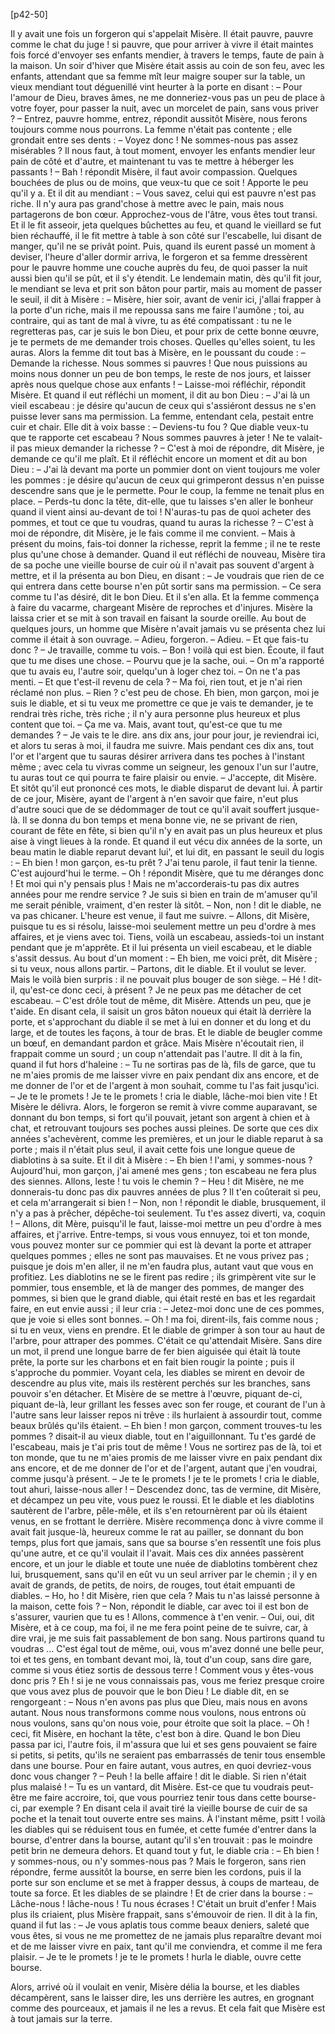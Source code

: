 [p42-50]

Il y avait une fois un forgeron qui s'appelait Misère. Il était pauvre, pauvre comme le chat du 
juge ! si pauvre, que pour arriver à vivre il était maintes fois forcé d'envoyer ses enfants mendier, à 
travers le temps, faute de pain à la maison. Un soir d'hiver que Misère était assis au coin de son feu, avec les enfants, attendant que sa femme mît leur maigre souper sur la table, un vieux mendiant tout déguenillé vint heurter à la porte en disant :
	– Pour l'amour de Dieu, braves âmes, ne me donneriez-vous pas un peu de place à votre foyer, pour passer la nuit, avec un morcelet de pain, sans vous priver ?
	– Entrez, pauvre homme, entrez, répondit aussitôt Misère, nous ferons toujours comme nous 
pourrons.
La femme n'était pas contente ; elle grondait entre ses dents :
	– Voyez donc ! Ne sommes-nous pas assez misérables ? Il nous faut, à tout moment, envoyer 
les enfants mendier leur pain de côté et d'autre, et maintenant tu vas te mettre à héberger les passants !
	– Bah ! répondit Misère, il faut avoir compassion. Quelques bouchées de plus ou de moins, 
que veux-tu que ce soit ! Apporte le peu qu'il y a. Et il dit au mendiant :
	– Vous savez, celui qui est pauvre n'est pas riche. Il n'y aura pas grand'chose à mettre avec le 
pain, mais nous partagerons de bon cœur. Approchez-vous de l'âtre, vous êtes tout transi.
Et il le fit asseoir, jeta quelques bûchettes au feu, et quand le vieillard se fut bien réchauffé, il le fit mettre à table à son côté sur l'escabelle, lui disant de manger, qu'il ne se privât point. Puis, quand ils eurent passé un moment à deviser, l'heure d'aller dormir arriva, le forgeron et sa femme dressèrent pour le pauvre homme une couche auprès du feu, de quoi passer la nuit aussi bien qu'il se pût, et il s'y étendit.
Le lendemain matin, dès qu'il fit jour, le mendiant se leva et prit son bâton pour partir, mais au moment de passer le seuil, il dit à Misère :
	– Misère, hier soir, avant de venir ici, j'allai frapper à la porte d'un riche, mais il me repoussa sans me faire l'aumône ; toi, au contraire, qui as tant de mal à vivre, tu as été compatissant : tu ne le regretteras pas, car je suis le bon Dieu, et pour prix de cette bonne œuvre, je te permets de me demander trois choses. Quelles qu'elles soient, tu les auras.
Alors la femme dit tout bas à Misère, en le poussant du coude :
	– Demande la richesse. Nous sommes si pauvres ! Que nous puissions au moins nous donner un peu de bon temps, le reste de nos jours, et laisser après nous quelque chose aux enfants !
	– Laisse-moi réfléchir, répondit Misère.
Et quand il eut réfléchi un moment, il dit au bon Dieu :
	– J'ai là un vieil escabeau : je désire qu'aucun de ceux qui s'assiéront dessus ne s'en puisse lever sans ma permission.
La femme, entendant cela, pestait entre cuir et chair. Elle dit à voix basse :
	– Deviens-tu fou ? Que diable veux-tu que te rapporte cet escabeau ? Nous sommes pauvres à jeter ! Ne te valait-il pas mieux demander la richesse ?
	– C'est à moi de répondre, dit Misère, je demande ce qu'il me plaît.
Et il réfléchit encore un moment et dit au bon Dieu :
	– J'ai là devant ma porte un pommier dont on vient toujours me voler les pommes : je désire qu'aucun de ceux qui grimperont dessus n'en puisse descendre sans que je le permette. 
Pour le coup, la femme ne tenait plus en place.
	– Perds-tu donc la tête, dit-elle, que tu laisses s'en aller le bonheur quand il vient ainsi au-devant de toi ! N'auras-tu pas de quoi acheter des pommes, et tout ce que tu voudras, quand tu auras la richesse ?
	– C'est à moi de répondre, dit Misère, je le fais comme il me convient.
	– Mais à présent du moins, fais-toi donner la richesse, reprit la femme ; il ne te reste plus 
qu'une chose à demander.
Quand il eut réfléchi de nouveau, Misère tira de sa poche une vieille bourse de cuir où il n'avait pas souvent d'argent à mettre, et il la présenta au bon Dieu, en disant :
	– Je voudrais que rien de ce qui entrera dans cette bourse n'en pût sortir sans ma permission. 
	– Ce sera comme tu l'as désiré, dit le bon Dieu.
Et il s'en alla. Et la femme commença à faire du vacarme, chargeant Misère de reproches et d'injures. Misère la laissa crier et se mit à son travail en faisant la sourde oreille.
Au bout de quelques jours, un homme que Misère n'avait jamais vu se présenta chez lui comme il était à son ouvrage.
	– Adieu, forgeron.
	– Adieu.
	– Et que fais-tu donc ?
	– Je travaille, comme tu vois.
	– Bon ! voilà qui est bien. Écoute, il faut que tu me dises une chose.
	– Pourvu que je la sache, oui.
	– On m'a rapporté que tu avais eu, l'autre soir, quelqu'un à loger chez toi.
	– On ne t'a pas menti.
	– Et que t'est-il revenu de cela ?
	– Ma foi, rien tout, et je n'ai rien réclamé non plus.
	– Rien ? c'est peu de chose. Eh bien, mon garçon, moi je suis le diable, et si tu veux me promettre ce que je vais te demander, je te rendrai très riche, très riche ; il n'y aura personne plus heureux et plus content que toi.
	– Ça me va. Mais, avant tout, qu'est-ce que tu me demandes ?
	– Je vais te le dire. ans dix ans, jour pour jour, je reviendrai ici, et alors tu seras à moi, il faudra me suivre. Mais pendant ces dix ans, tout l'or et l'argent que tu sauras désirer arrivera dans tes poches à l'instant même ; avec cela tu vivras comme un seigneur, les genoux l'un sur l'autre, tu auras tout ce qui pourra te faire plaisir ou envie.
	– J'accepte, dit Misère.
Et sitôt qu'il eut prononcé ces mots, le diable disparut de devant lui.
À partir de ce jour, Misère, ayant de l'argent à n'en savoir que faire, n'eut plus d'autre souci que de se dédommager de tout ce qu'il avait souffert jusque-là. Il se donna du bon temps et mena bonne vie, ne se privant de rien, courant de fête en fête, si bien qu'il n'y en avait pas un plus heureux et plus aise à vingt lieues à la ronde.
Et quand il eut vécu dix années de la sorte, un beau matin le diable reparut devant lui', et lui 
dit, en passant le seuil du logis :
	– Eh bien ! mon garçon, es-tu prêt ? J'ai tenu parole, il faut tenir la tienne. C'est aujourd'hui 
le terme.
	– Oh ! répondit Misère, que tu me déranges donc ! Et moi qui n'y pensais plus ! Mais ne 
m'accorderais-tu pas dix autres années pour me rendre service ? Je suis si bien en train de m'amuser qu'il me serait pénible, vraiment, d'en rester là sitôt.
	– Non, non ! dit le diable, ne va pas chicaner. L'heure est venue, il faut me suivre.
	– Allons, dit Misère, puisque tu es si résolu, laisse-moi seulement mettre un peu d'ordre à mes affaires, et je viens avec toi. Tiens, voilà un escabeau, assieds-toi un instant pendant que je m'apprête.
Et il lui présenta un vieil escabeau, et le diable s'assit dessus. Au bout d'un moment :
	– Eh bien, me voici prêt, dit Misère ; si tu veux, nous allons partir.
	– Partons, dit le diable.
Et il voulut se lever. Mais le voilà bien surpris : il ne pouvait plus bouger de son siège.
	– Hé ! dit-il, qu'est-ce donc ceci, à présent ? Je ne peux pas me détacher de cet escabeau. 
	– C'est drôle tout de même, dit Misère. Attends un peu, que je t'aide.
En disant cela, il saisit un gros bâton noueux qui était là derrière la porte, et s'approchant du diable il se met à lui en donner et du long et du large, et de toutes les façons, à tour de bras. Et le diable de beugler comme un bœuf, en demandant pardon et grâce. Mais Misère n'écoutait rien, il frappait comme un sourd ; un coup n'attendait pas l'autre. Il dit à la fin, quand il fut hors d'haleine :
	– Tu ne sortiras pas de là, fils de garce, que tu ne m'aies promis de me laisser vivre en paix pendant dix ans encore, et de me donner de l'or et de l'argent à mon souhait, comme tu l'as fait jusqu'ici.
	– Je te le promets ! Je te le promets ! cria le diable, lâche-moi bien vite !
Et Misère le délivra.
Alors, le forgeron se remit à vivre comme auparavant, se donnant du bon temps, si fort qu'il pouvait, jetant son argent à chien et à chat, et retrouvant toujours ses poches aussi pleines. De sorte que ces dix années s'achevèrent, comme les premières, et un jour le diable reparut à sa porte ; mais il n'était plus seul, il avait cette fois une longue queue de diablotins à sa suite. Et il dit à Misère :
	– Eh bien ! l'ami, y sommes-nous ? Aujourd'hui, mon garçon, j'ai amené mes gens ; ton escabeau ne fera plus des siennes. Allons, leste ! tu vois le chemin ?
	– Heu ! dit Misère, ne me donnerais-tu donc pas dix pauvres années de plus ? Il t'en coûterait si peu, et cela m'arrangerait si bien ! 
	– Non, non ! répondit le diable, brusquement, il n'y a pas à prêcher, dépêche-toi seulement. Tu t'es assez diverti, va, coquin !
	– Allons, dit Mère, puisqu'il le faut, laisse-moi mettre un peu d'ordre à mes affaires, et j'arrive. Entre-temps, si vous vous ennuyez, toi et ton monde, vous pouvez monter sur ce pommier qui  est là devant la porte et attraper quelques pommes ; elles ne sont pas mauvaises. Et ne vous privez pas ; puisque je dois m'en aller, il ne m'en faudra plus, autant vaut que vous en profitiez.
Les diablotins ne se le firent pas redire ; ils grimpèrent vite sur le pommier, tous ensemble, et là de manger des pommes, de manger des pommes, si bien que le grand diable, qui était resté en bas et les regardait faire, en eut envie aussi ; il leur cria :
	– Jetez-moi donc une de ces pommes, que je voie si elles sont bonnes.
	– Oh ! ma foi, dirent-ils, fais comme nous ; si tu en veux, viens en prendre.
Et le diable de grimper à son tour au haut de l'arbre, pour attraper des pommes.
C'était ce qu'attendait Misère. Sans dire un mot, il prend une longue barre de fer bien aiguisée qui était là toute prête, la porte sur les charbons et en fait bien rougir la pointe ; puis il s'approche du pommier. Voyant cela, les diables se mirent en devoir de descendre au plus vite, mais ils restèrent perchés sur les branches, sans pouvoir s'en détacher. Et Misère de se mettre à l'œuvre, piquant de-ci, piquant de-là, leur grillant les fesses avec son fer rouge, et courant de l'un à l'autre sans leur laisser repos ni trêve : ils hurlaient à assourdir tout, comme beaux brûlés qu'ils étaient.
	– Eh bien ! mon garçon, comment trouves-tu les pommes ? disait-il au vieux diable, tout en l'aiguillonnant. Tu t'es gardé de l'escabeau, mais je t'ai pris tout de même ! Vous ne sortirez pas de là, toi et ton monde, que tu ne m'aies promis de me laisser vivre en paix pendant dix ans encore, et de me donner de l'or et de l'argent, autant que j'en voudrai, comme jusqu'à présent.
	– Je te le promets ! je te le promets ! cria le diable, tout ahuri, laisse-nous aller !
	– Descendez donc, tas de vermine, dit Misère, et décampez un peu vite, vous puez le roussi. 
Et le diable et les diablotins sautèrent de l'arbre, pêle-mêle, et ils s'en retournèrent par où ils étaient venus, en se frottant le derrière.
Misère recommença donc à vivre comme il avait fait jusque-là, heureux comme le rat au pailler, se donnant du bon temps, plus fort que jamais, sans que sa bourse s'en ressentît une fois plus qu'une autre, et ce qu'il voulait il l'avait. Mais ces dix années passèrent encore, et un jour le diable et toute une nuée de diablotins tombèrent chez lui, brusquement, sans qu'il en eût vu un seul arriver par le chemin ; il y en avait de grands, de petits, de noirs, de rouges, tout était empuanti de diables.
	– Ho, ho ! dit Misère, rien que cela ? Mais tu n'as laissé personne à la maison, cette fois ?
	– Non, répondit le diable, car avec toi il est bon de s'assurer, vaurien que tu es ! Allons, commence à t'en venir.
	– Oui, oui, dit Misère, et à ce coup, ma foi, il ne me fera point peine de te suivre, car, à dire vrai, je me suis fait passablement de bon sang. Nous partirons quand tu voudras … C'est égal tout de même, oui, vous m'avez donné une belle peur, toi et tes gens, en tombant devant moi, là, tout d'un coup, sans dire gare, comme si vous étiez sortis de dessous terre ! Comment vous y êtes-vous donc pris ? Eh ! si je ne vous connaissais pas, vous me feriez presque croire que vous avez plus de pouvoir que le bon Dieu !
Le diable dit, en se rengorgeant :
	– Nous n'en avons pas plus que Dieu, mais nous en avons autant. Nous nous transformons comme nous voulons, nous entrons où nous voulons, sans qu'on nous voie, pour étroite que soit la place.
	– Oh ! ceci, fit Misère, en hochant la tête, c'est bon à dire. Quand le bon Dieu passa par ici, l'autre fois, il m'assura que lui et ses gens pouvaient se faire si petits, si petits, qu'ils ne seraient pas embarrassés de tenir tous ensemble dans une bourse. Pour en faire autant, vous autres, en quoi devriez-vous donc vous changer ?
	– Peuh ! la belle affaire ! dit le diable. Si rien n'était plus malaisé !
	– Tu es un vantard, dit Misère. Est-ce que tu voudrais peut-être me faire accroire, toi, que vous pourriez tenir tous dans cette bourse-ci, par exemple ?
En disant cela il avait tiré la vieille bourse de cuir de sa poche et la tenait tout ouverte entre ses mains. À l'instant même, psitt ! voilà les diables qui se réduisent tous en fumée, et cette fumée d'entrer dans la bourse, d'entrer dans la bourse, autant qu'il s'en trouvait : pas le moindre petit brin ne demeura dehors. Et quand tout y fut, le diable cria :
	– Eh bien ! y sommes-nous, ou n'y sommes-nous pas ?
Mais le forgeron, sans rien répondre, ferme aussitôt la bourse, en serre bien les cordons, puis il la porte sur son enclume et se met à frapper dessus, à coups de marteau, de toute sa force. Et les diables de se plaindre ! Et de crier dans la bourse :
	– Lâche-nous ! lâche-nous ! Tu nous écrases !
C'était un bruit d'enfer ! Mais plus ils criaient, plus Misère frappait, sans s'émouvoir de rien. 
Il dit à la fin, quand il fut las :
	– Je vous aplatis tous comme beaux deniers, saleté que vous êtes, si vous ne me promettez de ne jamais plus reparaître devant moi et de me laisser vivre en paix, tant qu'il me conviendra, et comme il me fera plaisir.
	– Je te le promets ! je te le promets ! hurla le diable, ouvre cette bourse.

Alors, arrivé où il voulait en venir, Misère délia la bourse, et les diables décampèrent, sans le laisser dire, les uns derrière les autres, en grognant comme des pourceaux, et jamais il ne les a revus.
Et cela fait que Misère est à tout jamais sur la terre.
